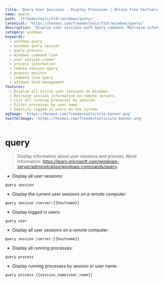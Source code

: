 ```yaml
---
title: 'Query User Sessions - Display Processes | Online Free DevTools by Hexmos'
name: query
path: '/freedevtools/tldr/windows/query/'
canonical: 'https://hexmos.com/freedevtools/tldr/windows/query/'
description: 'Display user sessions with Query command. Retrieve information about running processes and user sessions. Free online tool, no registration required.'
category: windows
keywords:
  - windows query
  - windows query session
  - query process
  - windows command line
  - user session viewer
  - process information
  - remote session query
  - process monitor
  - command line query
  - windows task management
features:
  - Display all active user sessions on Windows.
  - Retrieve session information on remote servers.
  - List all running processes by session.
  - Filter processes by user name.
  - Identify logged-in users on the system.
ogImage: 'https://hexmos.com/freedevtools/site-banner.png'
twitterImage: 'https://hexmos.com/freedevtools/site-banner.png'
---
```


# query

> Display information about user sessions and process.
> More information: <https://learn.microsoft.com/windows-server/administration/windows-commands/query>.

- Display all user sessions:

`query session`

- Display the current user sessions on a remote computer:

`query session /server:{{hostname}}`

- Display logged in users:

`query user`

- Display all user sessions on a remote computer:

`query session /server:{{hostname}}`

- Display all running processes:

`query process`

- Display running processes by session or user name:

`query process {{session_name|user_name}}`
